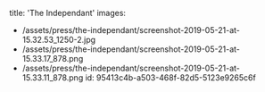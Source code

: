 title: 'The Independant'
images:
  - /assets/press/the-independant/screenshot-2019-05-21-at-15.32.53_1250-2.jpg
  - /assets/press/the-independant/screenshot-2019-05-21-at-15.33.17_878.png
  - /assets/press/the-independant/screenshot-2019-05-21-at-15.33.11_878.png
id: 95413c4b-a503-468f-82d5-5123e9265c6f
